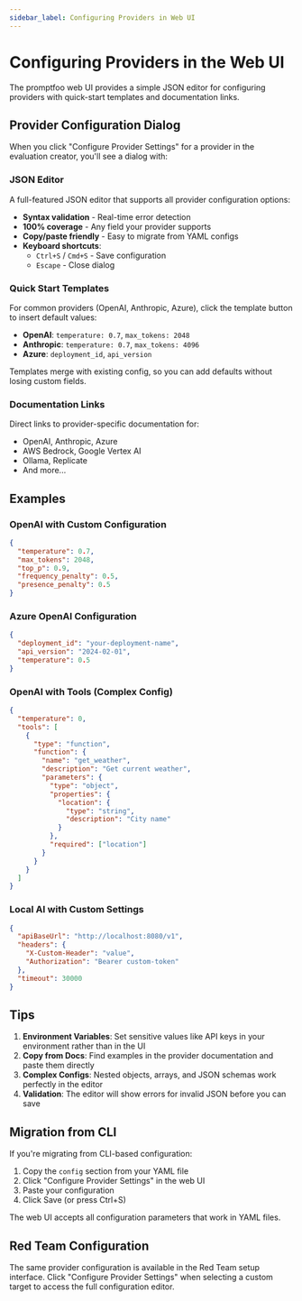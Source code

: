 ```yaml
---
sidebar_label: Configuring Providers in Web UI
---
```


# Configuring Providers in the Web UI

The promptfoo web UI provides a simple JSON editor for configuring providers with quick-start templates and documentation links.

## Provider Configuration Dialog

When you click "Configure Provider Settings" for a provider in the evaluation creator, you'll see a dialog with:

### JSON Editor

A full-featured JSON editor that supports all provider configuration options:

- **Syntax validation** - Real-time error detection
- **100% coverage** - Any field your provider supports
- **Copy/paste friendly** - Easy to migrate from YAML configs
- **Keyboard shortcuts**:
  - `Ctrl+S` / `Cmd+S` - Save configuration
  - `Escape` - Close dialog

### Quick Start Templates

For common providers (OpenAI, Anthropic, Azure), click the template button to insert default values:

- **OpenAI**: `temperature: 0.7`, `max_tokens: 2048`
- **Anthropic**: `temperature: 0.7`, `max_tokens: 4096`
- **Azure**: `deployment_id`, `api_version`

Templates merge with existing config, so you can add defaults without losing custom fields.

### Documentation Links

Direct links to provider-specific documentation for:

- OpenAI, Anthropic, Azure
- AWS Bedrock, Google Vertex AI
- Ollama, Replicate
- And more...

## Examples

### OpenAI with Custom Configuration

```json
{
  "temperature": 0.7,
  "max_tokens": 2048,
  "top_p": 0.9,
  "frequency_penalty": 0.5,
  "presence_penalty": 0.5
}
```

### Azure OpenAI Configuration

```json
{
  "deployment_id": "your-deployment-name",
  "api_version": "2024-02-01",
  "temperature": 0.5
}
```

### OpenAI with Tools (Complex Config)

```json
{
  "temperature": 0,
  "tools": [
    {
      "type": "function",
      "function": {
        "name": "get_weather",
        "description": "Get current weather",
        "parameters": {
          "type": "object",
          "properties": {
            "location": {
              "type": "string",
              "description": "City name"
            }
          },
          "required": ["location"]
        }
      }
    }
  ]
}
```

### Local AI with Custom Settings

```json
{
  "apiBaseUrl": "http://localhost:8080/v1",
  "headers": {
    "X-Custom-Header": "value",
    "Authorization": "Bearer custom-token"
  },
  "timeout": 30000
}
```

## Tips

1. **Environment Variables**: Set sensitive values like API keys in your environment rather than in the UI
2. **Copy from Docs**: Find examples in the provider documentation and paste them directly
3. **Complex Configs**: Nested objects, arrays, and JSON schemas work perfectly in the editor
4. **Validation**: The editor will show errors for invalid JSON before you can save

## Migration from CLI

If you're migrating from CLI-based configuration:

1. Copy the `config` section from your YAML file
2. Click "Configure Provider Settings" in the web UI
3. Paste your configuration
4. Click Save (or press Ctrl+S)

The web UI accepts all configuration parameters that work in YAML files.

## Red Team Configuration

The same provider configuration is available in the Red Team setup interface. Click "Configure Provider Settings" when selecting a custom target to access the full configuration editor.
